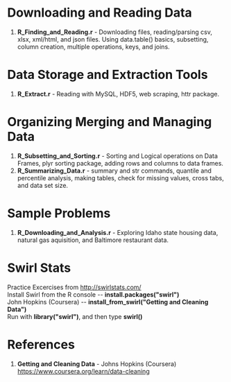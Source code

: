 # Downloading and Reading Data
1.  **R_Finding_and_Reading.r** - Downloading files, reading/parsing csv, xlsx, xml/html, and json files.  Using data.table() basics, subsetting, column creation, multiple operations, keys, and joins.   

# Data Storage and Extraction Tools
1.  **R_Extract.r** - Reading with MySQL, HDF5, web scraping, httr package.  

# Organizing Merging and Managing Data
1.  **R_Subsetting_and_Sorting.r** - Sorting and Logical operations on Data Frames, plyr sorting package, adding rows and columns to data frames.
2.  **R_Summarizing_Data.r** - summary and str commands, quantile and percentile analysis, making tables, check for missing values, cross tabs, and data set size.  

# Sample Problems
1.  **R_Downloading_and_Analysis.r** - Exploring Idaho state housing data, natural gas aquisition, and Baltimore restaurant data. 


# Swirl Stats
Practice Excercises from http://swirlstats.com/  
Install Swirl from the R console --  **install.packages("swirl")**  
John Hopkins (Coursera) -- **install_from_swirl("Getting and Cleaning Data")**  
Run with **library("swirl")**, and then type **swirl()**  

# References
1.  **Getting and Cleaning Data** - Johns Hopkins (Coursera)   
    https://www.coursera.org/learn/data-cleaning
